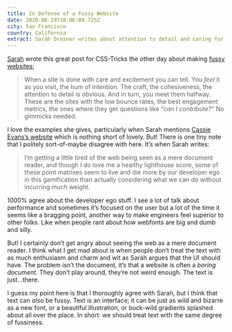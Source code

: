 ```yaml
---
title: In Defense of a Fussy Website
date: 2020-06-29T18:06:09.725Z
city: San Francisco
country: California
extract: Sarah Drasner writes about attention to detail and caring for a website.
---
```

[Sarah](https://sarahdrasnerdesign.com/) wrote this great post for CSS-Tricks the other day about making [fussy websites](https://css-tricks.com/in-defense-of-a-fussy-website/);

> When a site is done with care and excitement you can tell. You _feel_ it as you visit, the hum of intention. The craft, the cohesiveness, the attention to detail is obvious. And in turn, you meet them halfway. These are the sites with the low bounce rates, the best engagement metrics, the ones where they get questions like _“can I contribute?”_ No gimmicks needed.

I love the examples she gives, particularly when Sarah mentions [Cassie Evans’s website](https://www.cassie.codes/) which is nothing short of lovely. But! There is one tiny note that I politely sort-of-maybe disagree with here. It’s when Sarah writes:

> I’m getting a little tired of the web being seen as a mere document reader, and though I do love me a healthy lighthouse score, some of these point matrixes seem to live and die more by our developer ego in this gamification than actually considering what we can do without incurring much weight. 

1000% agree about the developer ego stuff. I see a lot of talk about performance and sometimes it’s focused on the user but a lot of the time it seems like a bragging point, another way to make engineers feel superior to other folks. Like when people rant about how webfonts are big and dumb and silly. 

But! I certainly don’t get angry about seeing the web as a mere document reader. I think what I get mad about is when people don’t treat the text with as much enthusiasm and charm and wit as Sarah argues that the UI should have. The problem isn’t the document, it’s that a website is often a _boring document_. They don’t play around, they’re not weird enough. The text is just...there.

I guess my point here is that I thoroughly agree with Sarah, but I think that text can _also_ be fussy. Text is an interface; it can be just as wild and bizarre as a new font, or a beautiful illustration, or buck-wild gradients splashed about all over the place. In short: we should treat text with the same degree of fussiness.